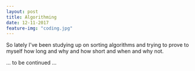 ```yaml
---
layout: post
title: Algorithming
date: 12-11-2017
feature-img: "coding.jpg"
---
```


So lately I've been studying up on sorting algorithms and trying to prove to myself how long and why and how short and when and why not.

... to be continued ...